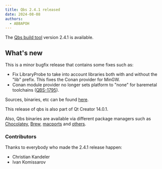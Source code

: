 ```yaml
---
title: Qbs 2.4.1 released
date: 2024-08-08
authors:
  - ABBAPOH
---
```


The [Qbs build tool](http://qbs.io) version 2.4.1 is available.

## What's new

<!-- more -->

This is a minor bugfix release that contains some fixes such as:

* Fix LibraryProbe to take into account libraries both with and without the "lib" prefix. This
  fixes the Conan provider for MinGW.
* Conan module provider no longer sets platform to "none" for baremetal toolchains
  ([QBS-1795](https://bugreports.qt.io/projects/QBS/issues/QBS-1795)).

Sources, binaries, etc can be found
[here](https://download.qt.io/official_releases/qbs/2.4.1/).

This release of qbs is also part of Qt Creator 14.0.1.

Also, Qbs binaries are available via different package managers such as
[Chocolatey](https://community.chocolatey.org/packages/qbs),
[Brew](https://formulae.brew.sh/formula/qbs), [macports](https://ports.macports.org/port/qbs/) and
[others](https://repology.org/metapackage/qbs/versions).

### Contributors
Thanks to everybody who made the 2.4.1 release happen:

* Christian Kandeler
* Ivan Komissarov
